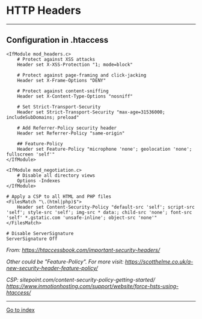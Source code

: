 # HTTP Headers

***

## Configuration in .htaccess

    <IfModule mod_headers.c>
        # Protect against XSS attacks
        Header set X-XSS-Protection "1; mode=block"

        # Protect against page-framing and click-jacking
        Header set X-Frame-Options "DENY"

        # Protect against content-sniffing
        Header set X-Content-Type-Options "nosniff"

        # Set Strict-Transport-Security
        Header set Strict-Transport-Security "max-age=31536000; includeSubDomains; preload"

        # Add Referrer-Policy security header
        Header set Referrer-Policy "same-origin"

        ## Feature-Policy
        Header set Feature-Policy "microphone 'none'; geolocation 'none'; fullscreen 'self'"
    </IfModule>

    <IfModule mod_negotiation.c>
        # Disable all directory views
        Options -Indexes
    </IfModule>

    # Apply a CSP to all HTML and PHP files
    <FilesMatch "\.(html|php)$">
        Header set Content-Security-Policy "default-src 'self'; script-src 'self'; style-src 'self'; img-src * data:; child-src 'none'; font-src 'self' *.gstatic.com 'unsafe-inline'; object-src 'none'"
    </FilesMatch>

    # Disable ServerSignature
    ServerSignature Off

*From: https://htaccessbook.com/important-security-headers/*

*Other could be "Feature-Policy". For more visit: https://scotthelme.co.uk/a-new-security-header-feature-policy/*

*CSP: sitepoint.com/content-security-policy-getting-started/*
*https://www.inmotionhosting.com/support/website/force-hsts-using-htaccess/*


***

[Go to index](../../README.md)

